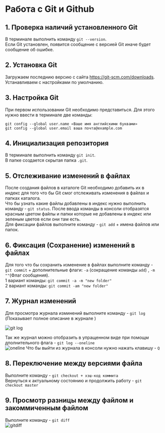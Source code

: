 # Работа с Git и Github

## 1. Проверка наличий установленного Git

В терминале выполнить команду `git --version`.  
Если Git установлен, появится сообщение с версией Git иначе будет сообщение об ошибке.

## 2. Установка Git

Загружаем последнию версию с сайта
https://git-scm.com/downloads.  
Устанавливаем с настройками по умолчанию.

## 3. Настройка Git

При первом использовании Git необходимо представиться. Для этого нужно ввести в терминале две команды:

```
git config --global user.name «Ваше имя английскими буквами»
git config --global user.email ваша почта@example.com
```

## 4. Инициализация репозитория

В терминале выполнить команду `git init`.  
В папке создается скрытая папка `.git`.

## 5. Отслеживание изменений в файлах

После создания файлов в каталоге Git необходимо добавить их в индекс для того что бы Git смог отслеживать изменения в файлах и папках каталога.  
Что бы узнать какие файлы добавлены в индекс нужно выполнить команду - `git status`. После ввода команды в консоли отобразятся красным цветом файлы и папки которые не добавлены в индекс или зеленым цветов если они там есть.  
Для фиксации файлов выполните команду - `git add` + имена файлов или папок.

## 6. Фиксация (Сохранение) изменений в файлах

Для того что бы сохранить изменение в файлах выполните команду - `git commit` + дополнительные флаги: `-a` (сокращение команды `add`) , `-m ""`(Флаг сообщения).  
1 вариант команды: `git commit -a -m "new folder"`  
2 вариант команды: `git commit -am "new folder"`

## 7. Журнал изменений

Для просмотра журнала изминений выполните команду - `git log` (Показывает полное описание в журнале )

<image src="img/gitlog.png" alt="git log">

Так же журнал можно отобразить в упращенном виде при помощм дполнительного флага - `git log --oneline`  
<image src="img/gitlogoneline.png" alt="oneline">
Что бы выйти из журнала в консоли нужно нажать клавишу - `Q`

## 8. Переключение между версиями файла

Выполните команду - `git checkout + хэш-код коммита`  
Вернуться к актуальному состоянию и продолжить работу - `git checkout master`

## 9. Просмотр разницы между файлом и закоммиченным файлом

Выполните команду - `git diff`  
<image src="img/gitdiff.png" alt="gitdiff">
